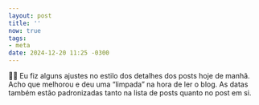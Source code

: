 ```yaml
---
layout: post
title: ''
now: true
tags:
- meta
date: 2024-12-20 11:25 -0300
---
```

👨‍💻 Eu fiz alguns ajustes no estilo dos detalhes dos posts hoje de manhã. Acho que melhorou e deu uma “limpada” na hora de ler o blog. As datas também estão padronizadas tanto na lista de posts quanto no post em si.
